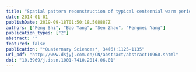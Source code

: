 ```yaml
---
title: "Spatial pattern reconstruction of typical centennial warm periods of global temperature over the past millennium (in Chinese)"
date: 2014-01-01
publishDate: 2019-09-18T01:50:18.508887Z
authors: ["Feng Shi", "Bao Yang", "Sen Zhao", "Fengmei Yang"]
publication_types: ["2"]
abstract: ""
featured: false
publication: "*Quaternary Sciences*, 34(6):1125-1135"
url_pdf: "http://www.dsjyj.com.cn/CN/abstract/abstract10960.shtml"
doi: "10.3969/j.issn.1001-7410.2014.06.01"
---
```


